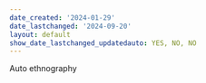 ```yaml
---
date_created: '2024-01-29'
date_lastchanged: '2024-09-20'
layout: default
show_date_lastchanged_updatedauto: YES, NO, NO
---
```

Auto ethnography 